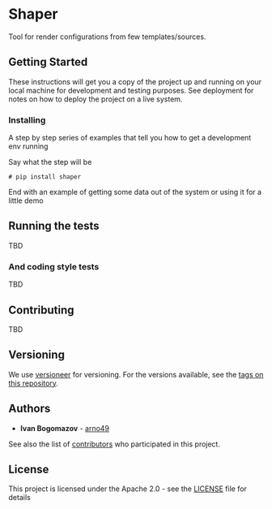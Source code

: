 # Shaper

Tool for render configurations from few templates/sources.

## Getting Started

These instructions will get you a copy of the project up and running on your local machine for development and testing purposes. See deployment for notes on how to deploy the project on a live system.


### Installing

A step by step series of examples that tell you how to get a development env running

Say what the step will be

```
# pip install shaper
```


End with an example of getting some data out of the system or using it for a little demo

## Running the tests

TBD

### And coding style tests

TBD

## Contributing

TBD

## Versioning

We use [versioneer](https://pypi.org/project/versioneer/) for versioning. For the versions available, see the [tags on this repository](https://github.com/arno49/shaper/tags). 

## Authors

* **Ivan Bogomazov** - [arno49](https://github.com/arno49)

See also the list of [contributors](https://github.com/your/project/contributors) who participated in this project.

## License

This project is licensed under the Apache 2.0 - see the [LICENSE](LICENSE) file for details

